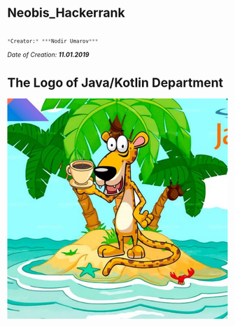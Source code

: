 # Neobis_Hackerrank

# 
```python
*Creator:* ***Nodir Umarov***
```

*Date of Creation:* ***11.01.2019***

# The Logo of Java/Kotlin Department

![alt-текст](https://github.com/NodirUmarov/Neobis_Hackerrank/blob/master/Java_Kotlin_Backend.jpg "The Logo")
